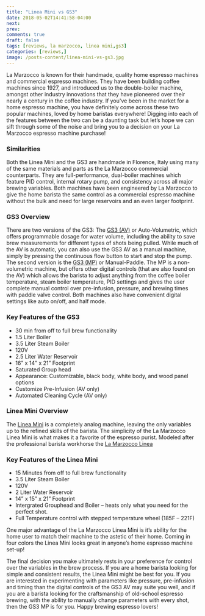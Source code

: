 ```yaml
---
title: "Linea Mini vs GS3"
date: 2018-05-02T14:41:58-04:00
next: 
prev: 
comments: true
draft: false
tags: [reviews, la marzocco, linea mini,gs3]
categories: [reviews,]
image: /posts-content/linea-mini-vs-gs3.jpg
---
```

<p>La Marzocco is known for their handmade, quality home espresso machines and commercial espresso machines. They have been building coffee machines since 1927, and introduced us to the double-boiler machine, amongst other industry innovations that they have pioneered over their nearly a century in the coffee industry. If you've been in the market for a home espresso machine, you have definitely come across these two popular machines, loved by home baristas everywhere! Digging into each of the features between the two can be a daunting task but let’s hope we can sift through some of the noise and bring you to a decision on your La Marzocco espresso machine purchase!</p>
<h3>Similarities</h3>
<p>Both the Linea Mini and the GS3 are handmade in Florence, Italy using many of the same materials and parts as the La Marzocco commercial counterparts. They are full-performance, dual-boiler machines which feature PID control, internal rotary pump, and consistency across all major brewing variables. Both machines have been engineered by La Marzocco to give the home barista the same control as a commercial espresso machine without the bulk and need for large reservoirs and an even larger footprint.</p>
<h3>GS3 Overview</h3>
<p>There are two versions of the GS3: The <a href=” https://www.chriscoffee.com/GS3-Volumetric-Espresso-Machine-p/gs3-1g-avnw.htm?utm_source=blog&utm_content=linea-mini-vs-gs3” target="_blank">GS3 (AV)</a> or Auto-Volumetric, which offers programmable dosage for water volume, including the ability to save brew measurements for different types of shots being pulled. While much of the AV is automatic, you can also use the GS3 AV as a manual machine, simply by pressing the continuous flow button to start and stop the pump. The second version is the <a href=” https://www.chriscoffee.com/GS3-Mechanical-Paddle-p/gs3-1g-mpnv.htm?utm_source=blog&utm_content=linea-mini-vs-gs3” target="_blank">GS3 (MP)</a> or Manual-Paddle. The MP is a non-volumetric machine, but offers other digital controls (that are also found on the AV) which allows the barista to adjust anything from the coffee boiler temperature, steam boiler temperature, PID settings and gives the user complete manual control over pre-infusion, pressure, and brewing times with paddle valve control. Both machines also have convenient digital settings like auto on/off, and half mode.</p>
<h3>Key Features of the GS3</h3>
<ul>
    <li>30 min from off to full brew functionality</li>
    <li>1.5 Liter Boiler</li>
    <li>3.5 Liter Steam Boiler</li>
    <li>120V</li>
    <li>2.5 Liter Water Reservoir</li>
    <li>16” x 14” x 21” Footprint</li>
    <li>Saturated Group head</li>
    <li>Appearance: Customizable, black body, white body, and wood panel options</li>
    <li>Customize Pre-Infusion (AV only)</li>
    <li>Automated Cleaning Cycle (AV only)</li>
</ul>
<h3>Linea Mini Overview</h3>
<p>The <a href=” https://www.chriscoffee.com/La-Marzocco-Linea-Mini-p/linea-mini-s.htm?utm_source=blog&utm_content=linea-mini-vs-gs3”>Linea Mini</a> is a completely analog machine, leaving the only variables up to the refined skills of the barista. The simplicity of the La Marzocco Linea Mini is what makes it a favorite of the espresso purist. Modeled after the professional barista workhorse the <a href=” https://www.chriscoffee.com/La-Marzocco-Linea-1-Group-Volumetric-p/linea-1g-av.htm?utm_source=blog&utm_content=linea-mini-vs-gs3 ”>La Marzocco Linea</a></p>
<h3>Key Features of the Linea Mini</h3>
<ul>
    <li>15 Minutes from off to full brew functionality</li>
    <li>3.5 Liter Steam Boiler
        <li>120V</li>
        <li>2 Liter Water Reservoir</li>
        <li>14” x 15” x 21” Footprint</li>
        <li>Intergrated Grouphead and Boiler – heats only what you need for the perfect shot.</li>
        <li>Full Temperature control with stepped temperature wheel (185F – 221F)</li>
</ul>
<p>One major advantage of the La Marzocco Linea Mini is it’s ability for the home user to match their machine to the astetic of their home. Coming in four colors the Linea Mini looks great in anyone’s home espresso machine set-up!</p>
<p>The final decision you make ultimately rests in your preference for control over the variables in the brew process. If you are a home barista looking for simple and consistent results, the Linea Mini might be best for you. If you are interested in experimenting with parameters like pressure, pre-infusion and timing than the digital controls of the GS3 AV may suite you well, and if you are a barista looking for the craftsmanship of old-school espresso brewing, with the ability to manually change parameters with every shot, then the GS3 MP is for you. Happy brewing espresso lovers!</p>